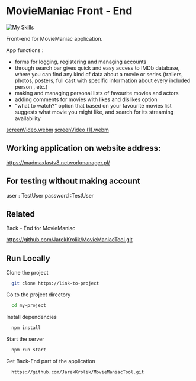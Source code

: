 
# MovieManiac Front - End
[![My Skills](https://skillicons.dev/icons?i=js,html,css,react,ts)](https://skillicons.dev)

Front-end for MovieManiac application.

App functions :
 - forms for logging, registering and managing accounts
 - through search bar gives quick and easy access to IMDb database, where you can find any kind of data about a movie or series (trailers, photos, posters, full cast with specific information about every included person , etc.)
 - making and managing personal lists of favourite movies and actors
 - adding comments for movies with likes and dislikes option
 - "what to watch?" option that based on your favourite movies list suggests what movie you might like, and search for its streaming availability
 



[screenVideo.webm](https://user-images.githubusercontent.com/101992103/229602440-4ae578e7-b13d-4f5f-9f75-c0d86d3c2863.webm)
[screenVideo (1).webm](https://user-images.githubusercontent.com/101992103/230097346-d5447965-dc54-499f-90ab-0b27d0c6c15d.webm)



## Working application on website address:

https://madmaxlastv8.networkmanager.pl/

## For testing without making account
user : TestUser
password :TestUser


## Related

Back - End for MovieManiac

https://github.com/JarekKrolik/MovieManiacTool.git


## Run Locally

Clone the project

```bash
  git clone https://link-to-project
```

Go to the project directory

```bash
  cd my-project
```

Install dependencies

```bash
  npm install
```

Start the server

```bash
  npm run start
```

Get Back-End part of the application

```bash
  https://github.com/JarekKrolik/MovieManiacTool.git
```

